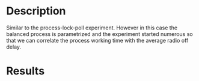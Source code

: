 Description
===========

Similar to the process-lock-poll experiment.
However in this case the balanced process is parametrized and the experiment started numerous
so that we can correlate the process working time with the average radio off delay.

Results
=======
